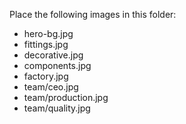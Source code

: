 Place the following images in this folder:
- hero-bg.jpg
- fittings.jpg
- decorative.jpg
- components.jpg
- factory.jpg
- team/ceo.jpg
- team/production.jpg
- team/quality.jpg